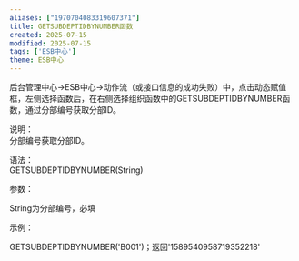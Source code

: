 ```yaml
---
aliases: ["1970704083319607371"]
title: GETSUBDEPTIDBYNUMBER函数
created: 2025-07-15
modified: 2025-07-15
tags: ['ESB中心']
theme: ESB中心
---
```


后台管理中心->ESB中心->动作流（或接口信息的成功失败）中，点击动态赋值框，左侧选择函数后，在右侧选择组织函数中的GETSUBDEPTIDBYNUMBER函数，通过分部编号获取分部ID。

说明：  
分部编号获取分部ID。

语法：  
GETSUBDEPTIDBYNUMBER(String)

参数：

String为分部编号，必填

示例：

GETSUBDEPTIDBYNUMBER('B001')；返回'1589540958719352218'